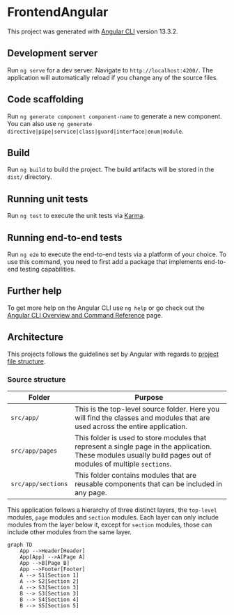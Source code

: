 # FrontendAngular

This project was generated with [Angular CLI](https://github.com/angular/angular-cli) version 13.3.2.

## Development server

Run `ng serve` for a dev server. Navigate to `http://localhost:4200/`. The application will automatically reload if you change any of the source files.

## Code scaffolding

Run `ng generate component component-name` to generate a new component. You can also use `ng generate directive|pipe|service|class|guard|interface|enum|module`.

## Build

Run `ng build` to build the project. The build artifacts will be stored in the `dist/` directory.

## Running unit tests

Run `ng test` to execute the unit tests via [Karma](https://karma-runner.github.io).

## Running end-to-end tests

Run `ng e2e` to execute the end-to-end tests via a platform of your choice. To use this command, you need to first add a package that implements end-to-end testing capabilities.

## Further help

To get more help on the Angular CLI use `ng help` or go check out the [Angular CLI Overview and Command Reference](https://angular.io/cli) page.

## Architecture

This projects follows the guidelines set by Angular with regards to [project file structure](https://angular.io/guide/file-structure).

### Source structure

|Folder| Purpose|
|-|-|
|`src/app/`|This is the top-level source folder. Here you will find the classes and modules that are used across the entire application.|
|`src/app/pages`|This folder is used to store modules that represent a single page in the application. These modules usually build pages out of modules of multiple `sections`.|
|`src/app/sections`|This folder contains modules that are reusable components that can be included in any page.|

This application follows a hierarchy of three distinct layers, the `top-level` modules, `page` modules and `section` modules. Each layer can only include modules from the layer below it, except for `section` modules, those can include other modules from the same layer.

```mermaid
graph TD
    App -->Header[Header]
    App[App] -->A[Page A]
    App -->B[Page B]
    App -->Footer[Footer]
    A --> S1[Section 1]
    A --> S2[Section 2]
    A --> S3[Section 3]
    B --> S3[Section 3]
    B --> S4[Section 4]
    B --> S5[Section 5]
```

